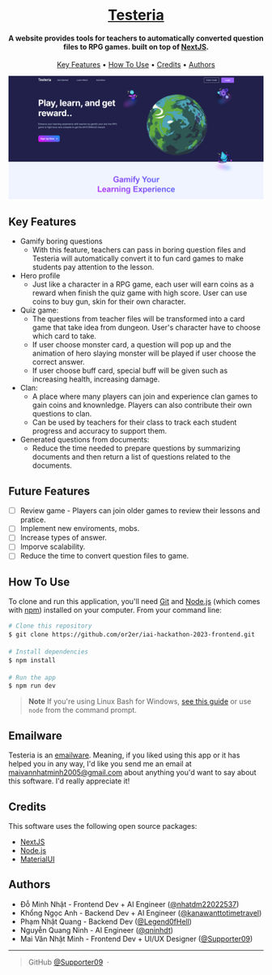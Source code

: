 
<h1 align="center">
  <br>
<!-- <img src="./read_me_src/testeria.png" alt="Testeria" width="200"> -->
  <a href="https://www.testeria.games/dashboard">Testeria</a>
</h1>

<h4 align="center">A website provides tools for teachers to automatically converted question files to RPG games. built on top of <a href="https://nextjs.org/" target="_blank">NextJS</a>.</h4>

<p align="center">
  <a href="#key-features">Key Features</a> •
  <a href="#how-to-use">How To Use</a> •
<!--   <a href="#download">Download</a> • -->
  <a href="#credits">Credits</a> •
<!--   <a href="#related">Related</a> • -->
  <a href="#authors">Authors</a>
</p>

![screenshot](./read_me_src/testeria_home.png)

## Key Features

* Gamify boring questions
  - With this feature, teachers can pass in boring question files and Testeria will automatically convert it to fun card games to make students pay attention to the lesson. 
* Hero profile
  - Just like a character in a RPG game, each user will earn coins as a reward when finish the quiz game with high score. User can use coins to buy gun, skin for their own character.
* Quiz game:
  - The questions from teacher files will be transformed into a card game that take idea from dungeon. User's character have to choose which card to take. 
  - If user choose monster card, a question will pop up and the animation of hero slaying monster will be played if user choose the correct answer.
  - If user choose buff card, special buff will be given such as increasing health, increasing damage.
* Clan: 
  - A place where many players can join and experience clan games to gain coins and knownledge. Players can also contribute their own questions to clan.
  - Can be used by teachers for their class to track each student progress and accuracy to support them.
* Generated questions from documents: 
  - Reduce the time needed to prepare questions by summarizing documents and then return a list of questions related to the documents.

## Future Features
- [ ] Review game - Players can join older games to review their lessons and pratice.
- [ ] Implement new enviroments, mobs.
- [ ] Increase types of answer.
- [ ] Imporve scalability.
- [ ] Reduce the time to convert question files to game.

## How To Use

To clone and run this application, you'll need [Git](https://git-scm.com) and [Node.js](https://nodejs.org/en/download/) (which comes with [npm](http://npmjs.com)) installed on your computer. From your command line:

```bash
# Clone this repository
$ git clone https://github.com/or2er/iai-hackathon-2023-frontend.git

# Install dependencies
$ npm install

# Run the app
$ npm run dev
```

> **Note**
> If you're using Linux Bash for Windows, [see this guide](https://www.howtogeek.com/261575/how-to-run-graphical-linux-desktop-applications-from-windows-10s-bash-shell/) or use `node` from the command prompt.


## Emailware

Testeria is an [emailware](https://en.wiktionary.org/wiki/emailware). Meaning, if you liked using this app or it has helped you in any way, I'd like you send me an email at <maivannhatminh2005@gmail.com> about anything you'd want to say about this software. I'd really appreciate it!

## Credits

This software uses the following open source packages:

- [NextJS](https://nextjs.org/)
- [Node.js](https://nodejs.org/)
- [MaterialUI](https://mui.com/)

<!-- ## Support

<a href="https://www.buymeacoffee.com/5Zn8Xh3l9" target="_blank"><img src="https://www.buymeacoffee.com/assets/img/custom_images/purple_img.png" alt="Buy Me A Coffee" style="height: 41px !important;width: 174px !important;box-shadow: 0px 3px 2px 0px rgba(190, 190, 190, 0.5) !important;-webkit-box-shadow: 0px 3px 2px 0px rgba(190, 190, 190, 0.5) !important;" ></a>

<p>Or</p> 

<a href="https://www.patreon.com/amitmerchant">
	<img src="https://c5.patreon.com/external/logo/become_a_patron_button@2x.png" width="160">
</a> -->
<!-- 
## You may also like...

- [Pomolectron](https://github.com/amitmerchant1990/pomolectron) - A pomodoro app
- [Correo](https://github.com/amitmerchant1990/correo) - A menubar/taskbar Gmail App for Windows and macOS -->

## Authors

- Đỗ Minh Nhật - Frontend Dev + AI Engineer ([@nhatdm22022537](https://github.com/nhatdm22022537))
- Khổng Ngọc Anh - Backend Dev + AI Engineer ([@kanawanttotimetravel](https://github.com/kanawanttotimetravel))
- Phạm Nhật Quang - Backend Dev ([@Legend0fHell](https://github.com/Legend0fHell))
- Nguyễn Quang Ninh - AI Engineer ([@qninhdt](https://github.com/qninhdt))
- Mai Văn Nhật Minh - Frontend Dev + UI/UX Designer ([@Supporter09](https://github.com/Supporter09))

---


> GitHub [@Supporter09](https://github.com/Supporter09) &nbsp;&middot;&nbsp;
<!-- > Twitter [@amit_merchant](https://twitter.com/amit_merchant) -->

